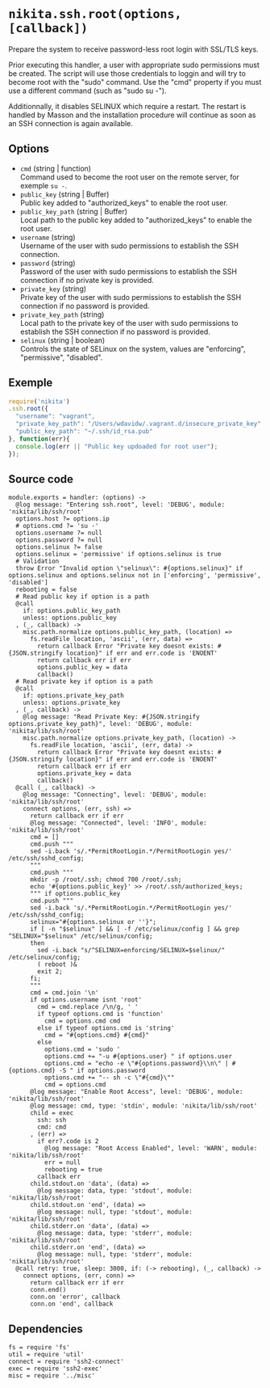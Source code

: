 
# `nikita.ssh.root(options, [callback])`

Prepare the system to receive password-less root login with SSL/TLS keys.

Prior executing this handler, a user with appropriate sudo permissions must be 
created. The script will use those credentials
to loggin and will try to become root with the "sudo" command. Use the "cmd" 
property if you must use a different command (such as "sudo su -").

Additionnally, it disables SELINUX which require a restart. The restart is 
handled by Masson and the installation procedure will continue as soon as an 
SSH connection is again available.

## Options

* `cmd` (string | function)   
  Command used to become the root user on the remote server, for exemple 
  `su -`.
* `public_key` (string | Buffer)   
  Public key added to "authorized_keys" to enable the root user.
* `public_key_path` (string | Buffer)   
  Local path to the public key added to "authorized_keys" to enable the root 
  user.
* `username` (string)   
  Username of the user with sudo permissions to establish the SSH connection.
* `password` (string)   
  Password of the user with sudo permissions to establish the SSH connection 
  if no private key is provided.
* `private_key` (string)   
  Private key of the user with sudo permissions to establish the SSH 
  connection if no password is provided.
* `private_key_path` (string)   
  Local path to the private key of the user with sudo permissions to 
  establish the SSH connection if no password is provided.
* `selinux` (string | boolean)   
  Controls the state of SELinux on the system, values are "enforcing", 
  "permissive", "disabled".

## Exemple

```js
require('nikita')
.ssh.root({
  "username": "vagrant",
  "private_key_path": "/Users/wdavidw/.vagrant.d/insecure_private_key"
  "public_key_path": "~/.ssh/id_rsa.pub"
}, function(err){
  console.log(err || "Public key updoaded for root user");
});
```

## Source code

    module.exports = handler: (options) ->
      @log message: "Entering ssh.root", level: 'DEBUG', module: 'nikita/lib/ssh/root'
      options.host ?= options.ip
      # options.cmd ?= 'su -'
      options.username ?= null
      options.password ?= null
      options.selinux ?= false
      options.selinux = 'permissive' if options.selinux is true
      # Validation
      throw Error "Invalid option \"selinux\": #{options.selinux}" if options.selinux and options.selinux not in ['enforcing', 'permissive', 'disabled']
      rebooting = false
      # Read public key if option is a path
      @call
        if: options.public_key_path
        unless: options.public_key
      , (_, callback) ->
        misc.path.normalize options.public_key_path, (location) =>
          fs.readFile location, 'ascii', (err, data) =>
            return callback Error "Private key doesnt exists: #{JSON.stringify location}" if err and err.code is 'ENOENT'
            return callback err if err
            options.public_key = data
            callback()
      # Read private key if option is a path
      @call
        if: options.private_key_path
        unless: options.private_key
      , (_, callback) ->
        @log message: "Read Private Key: #{JSON.stringify options.private_key_path}", level: 'DEBUG', module: 'nikita/lib/ssh/root'
        misc.path.normalize options.private_key_path, (location) ->
          fs.readFile location, 'ascii', (err, data) ->
            return callback Error "Private key doesnt exists: #{JSON.stringify location}" if err and err.code is 'ENOENT'
            return callback err if err
            options.private_key = data
            callback()
      @call (_, callback) ->
        @log message: "Connecting", level: 'DEBUG', module: 'nikita/lib/ssh/root'
        connect options, (err, ssh) =>
          return callback err if err
          @log message: "Connected", level: 'INFO', module: 'nikita/lib/ssh/root'
          cmd = []
          cmd.push """
          sed -i.back 's/.*PermitRootLogin.*/PermitRootLogin yes/' /etc/ssh/sshd_config;
          """
          cmd.push """
          mkdir -p /root/.ssh; chmod 700 /root/.ssh;
          echo '#{options.public_key}' >> /root/.ssh/authorized_keys;
          """ if options.public_key
          cmd.push """
          sed -i.back 's/.*PermitRootLogin.*/PermitRootLogin yes/' /etc/ssh/sshd_config;
          selinux="#{options.selinux or ''}";
          if [ -n "$selinux" ] && [ -f /etc/selinux/config ] && grep ^SELINUX="$selinux" /etc/selinux/config;
          then
            sed -i.back "s/^SELINUX=enforcing/SELINUX=$selinux/" /etc/selinux/config;
            ( reboot )&
            exit 2;
          fi;
          """
          cmd = cmd.join '\n'
          if options.username isnt 'root'
            cmd = cmd.replace /\n/g, ' '
            if typeof options.cmd is 'function'
              cmd = options.cmd cmd
            else if typeof options.cmd is 'string'
              cmd = "#{options.cmd} #{cmd}"
            else
              options.cmd = 'sudo '
              options.cmd += "-u #{options.user} " if options.user
              options.cmd = "echo -e \"#{options.password}\\n\" | #{options.cmd} -S " if options.password
              options.cmd += "-- sh -c \"#{cmd}\""
              cmd = options.cmd
          @log message: "Enable Root Access", level: 'DEBUG', module: 'nikita/lib/ssh/root'
          @log message: cmd, type: 'stdin', module: 'nikita/lib/ssh/root'
          child = exec
            ssh: ssh
            cmd: cmd
          , (err) =>
            if err?.code is 2
              @log message: "Root Access Enabled", level: 'WARN', module: 'nikita/lib/ssh/root'
              err = null
              rebooting = true
            callback err
          child.stdout.on 'data', (data) =>
            @log message: data, type: 'stdout', module: 'nikita/lib/ssh/root'
          child.stdout.on 'end', (data) =>
            @log message: null, type: 'stdout', module: 'nikita/lib/ssh/root'
          child.stderr.on 'data', (data) =>
            @log message: data, type: 'stderr', module: 'nikita/lib/ssh/root'
          child.stderr.on 'end', (data) =>
            @log message: null, type: 'stderr', module: 'nikita/lib/ssh/root'
      @call retry: true, sleep: 3000, if: (-> rebooting), (_, callback) ->
        connect options, (err, conn) =>
          return callback err if err
          conn.end()
          conn.on 'error', callback
          conn.on 'end', callback

## Dependencies

    fs = require 'fs'
    util = require 'util'
    connect = require 'ssh2-connect'
    exec = require 'ssh2-exec'
    misc = require '../misc'
